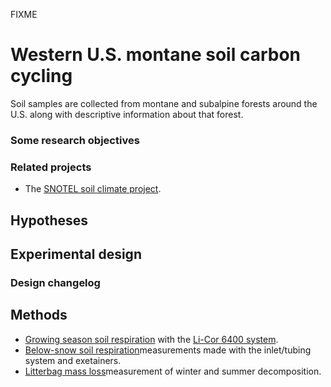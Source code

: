 FIXME

# Western U.S. montane soil carbon cycling

Soil samples are collected from montane and subalpine forests around the
U.S. along with descriptive information about that forest.

### Some research objectives

### Related projects

* The [SNOTEL soil climate project](../soilclim/overview.md).

## Hypotheses

## Experimental design

### Design changelog

## Methods

* [Growing season soil respiration](../procedures/manual_soilresp.md) with the [Li-Cor 6400 system](../instruments/li-6400.md).
* [Below-snow soil respiration](../procedures/belowsnow_soilresp.md)measurements made with the inlet/tubing system and exetainers.
* [Litterbag mass loss](../procedures/litterbags.md)measurement of winter and summer decomposition.

